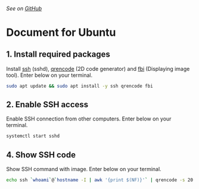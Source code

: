 ###### See on [GitHub](https://github.com/YutoMizutani/OneLinersDoc/blob/master/ssh/en/ubuntu.md)

# Document for Ubuntu

## 1. Install required packages

Install [ssh](https://packages.ubuntu.com/disco/ssh) (sshd), [qrencode](https://github.com/fukuchi/libqrencode) (2D code generator) and [fbi](https://github.com/kraxel/fbida) (Displaying image tool). Enter below on your terminal.

```sh
sudo apt update && sudo apt install -y ssh qrencode fbi
```

## 2. Enable SSH access

Enable SSH connection from other computers. Enter below on your terminal.

```sh
systemctl start sshd
```

## 4. Show SSH code

Show SSH command with image. Enter below on your terminal.

```sh
echo ssh `whoami`@`hostname -I | awk '{print $(NF)}'` | qrencode -s 20 -o out.png && sudo fbi -T 1 -a out.png ; rm -f out.png
```
